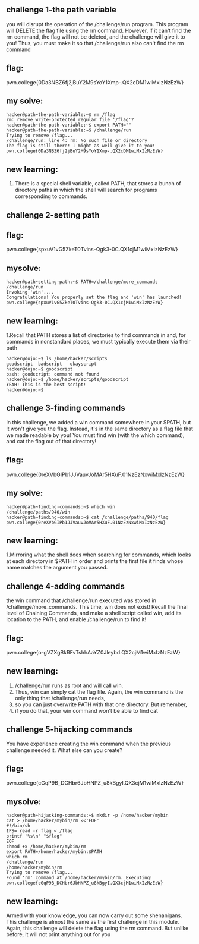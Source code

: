 ## challenge 1-the path variable
 you will disrupt the operation of the /challenge/run program. This program will DELETE the flag file using the rm command. However, if it can't find the rm command, the flag will not be deleted, and the challenge will give it to you! Thus, you must make it so that /challenge/run also can't find the rm command

## flag:
pwn.college{0Da3NBZ6fj2jBuY2M9sYoY1Xmp-.QX2cDM1wiMxIzNzEzW}

## my solve:
```
hacker@path~the-path-variable:~$ rm /flag
rm: remove write-protected regular file '/flag'?
hacker@path~the-path-variable:~$ export PATH=""
hacker@path~the-path-variable:~$ /challenge/run
Trying to remove /flag...
/challenge/run: line 4: rm: No such file or directory
The flag is still there! I might as well give it to you!
pwn.college{0Da3NBZ6fj2jBuY2M9sYoY1Xmp-.QX2cDM1wiMxIzNzEzW}
```

## new learning:
1. There is a special shell variable, called PATH, that stores a bunch of directory paths in which the shell will search for programs corresponding to commands.

## challenge 2-setting path


## flag:
pwn.college{spxuV1vG5ZkeT0Tvins-Qgk3-0C.QX1cjM1wiMxIzNzEzW}

## mysolve:
```
hacker@path~setting-path:~$ PATH=/challenge/more_commands /challenge/run
Invoking 'win'....
Congratulations! You properly set the flag and 'win' has launched!
pwn.college{spxuV1vG5ZkeT0Tvins-Qgk3-0C.QX1cjM1wiMxIzNzEzW}
```
## new learning:
1.Recall that PATH stores a list of directories to find commands in and, for commands in nonstandard places, we must typically execute them via their path
```
hacker@dojo:~$ ls /home/hacker/scripts
goodscript	badscript	okayscript
hacker@dojo:~$ goodscript
bash: goodscript: command not found
hacker@dojo:~$ /home/hacker/scripts/goodscript
YEAH! This is the best script!
hacker@dojo:~$
```

## challenge 3-finding commands
In this challenge, we added a win command somewhere in your $PATH, but it won't give you the flag. Instead, it's in the same directory as a flag file that we made readable by you! You must find win (with the which command), and cat the flag out of that directory!

## flag:
pwn.college{0reXVbGIPb1JJVauvJoMAr5HXuF.01NzEzNxwiMxIzNzEzW}

## my solve:
```
hacker@path~finding-commands:~$ which win
/challenge/paths/940/win
hacker@path~finding-commands:~$ cat /challenge/paths/940/flag
pwn.college{0reXVbGIPb1JJVauvJoMAr5HXuF.01NzEzNxwiMxIzNzEzW}
```

## new learning:
1.Mirroring what the shell does when searching for commands, which looks at each directory in $PATH in order and prints the first file it finds whose name matches the argument you passed.

## challenge 4-adding commands
 the win command that /challenge/run executed was stored in /challenge/more_commands. This time, win does not exist! Recall the final level of Chaining Commands, and make a shell script called win, add its location to the PATH, and enable /challenge/run to find it!

## flag:
pwn.college{o-gVZXgBkRFvTshhAaYZ0Jleybd.QX2cjM1wiMxIzNzEzW}

## new learning:
1. /challenge/run runs as root and will call win.
2. Thus, win can simply cat the flag file. Again, the win command is the only thing that /challenge/run needs,
3.  so you can just overwrite PATH with that one directory. But remember,
4.   if you do that, your win command won't be able to find cat


## challenge 5-hijacking commands
 You have experience creating the win command when the previous challenge needed it. What else can you create?

## flag:
pwn.college{cGqP9B_DCHbr6JbHNPZ_u8kBgyI.QX3cjM1wiMxIzNzEzW}

## mysolve:
```
hacker@path~hijacking-commands:~$ mkdir -p /home/hacker/mybin
cat > /home/hacker/mybin/rm <<'EOF'
#!/bin/sh
IFS= read -r flag < /flag
printf '%s\n' "$flag"
EOF
chmod +x /home/hacker/mybin/rm
export PATH=/home/hacker/mybin:$PATH
which rm
/challenge/run
/home/hacker/mybin/rm
Trying to remove /flag...
Found 'rm' command at /home/hacker/mybin/rm. Executing!
pwn.college{cGqP9B_DCHbr6JbHNPZ_u8kBgyI.QX3cjM1wiMxIzNzEzW}
```

## new learning:

Armed with your knowledge, you can now carry out some shenanigans. This challenge is almost the same as the first challenge in this module. Again, this challenge will delete the flag using the rm command. But unlike before, it will not print anything out for you
